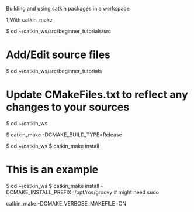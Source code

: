 Building and using catkin packages in a workspace

1,With catkin_make

$ cd ~/catkin_ws/src/beginner_tutorials/src

# Add/Edit source files

$ cd ~/catkin_ws/src/beginner_tutorials

# Update CMakeFiles.txt to reflect any changes to your sources

$ cd ~/catkin_ws

$ catkin_make -DCMAKE_BUILD_TYPE=Release

$ cd ~/catkin_ws
$ catkin_make install

# This is an example
$ cd ~/catkin_ws
$ catkin_make install -DCMAKE_INSTALL_PREFIX=/opt/ros/groovy  # might need sudo

catkin_make -DCMAKE_VERBOSE_MAKEFILE=ON